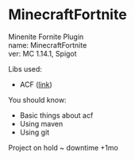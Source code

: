 # MinecraftFortnite

Minenite Fornite Plugin\
name: MinecraftFortnite\
ver: MC 1.14.1, Spigot

Libs used:
  * ACF ([link](https://acfspigot.emc.gs/))

You should know:
  * Basic things about acf
  * Using maven
  * Using git

Project on hold ~ downtime +1mo
